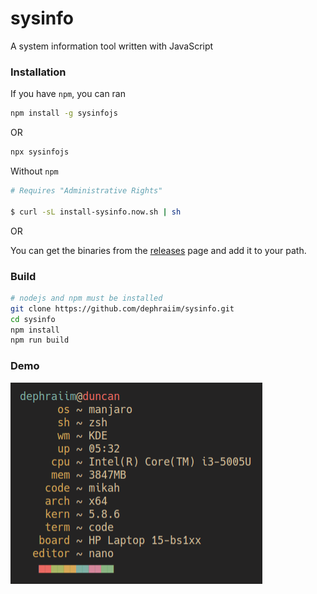 # sysinfo

A system information tool written with JavaScript

### Installation
If you have `npm`, you can ran
```bash
npm install -g sysinfojs
```
OR
```bash
npx sysinfojs
```

Without `npm`
```bash
# Requires "Administrative Rights"

$ curl -sL install-sysinfo.now.sh | sh
```

OR

You can get the binaries from the [releases](https://github.com/dephraiim/sysinfo/releases/tag/v1.0.0) page and add it to your path.

### Build
```bash
# nodejs and npm must be installed
git clone https://github.com/dephraiim/sysinfo.git
cd sysinfo
npm install
npm run build
```

### Demo
![Demo](public/test.png)